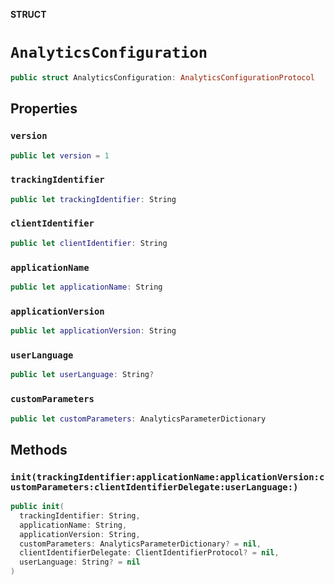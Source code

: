 **STRUCT**

# `AnalyticsConfiguration`

```swift
public struct AnalyticsConfiguration: AnalyticsConfigurationProtocol
```

## Properties
### `version`

```swift
public let version = 1
```

### `trackingIdentifier`

```swift
public let trackingIdentifier: String
```

### `clientIdentifier`

```swift
public let clientIdentifier: String
```

### `applicationName`

```swift
public let applicationName: String
```

### `applicationVersion`

```swift
public let applicationVersion: String
```

### `userLanguage`

```swift
public let userLanguage: String?
```

### `customParameters`

```swift
public let customParameters: AnalyticsParameterDictionary
```

## Methods
### `init(trackingIdentifier:applicationName:applicationVersion:customParameters:clientIdentifierDelegate:userLanguage:)`

```swift
public init(
  trackingIdentifier: String,
  applicationName: String,
  applicationVersion: String,
  customParameters: AnalyticsParameterDictionary? = nil,
  clientIdentifierDelegate: ClientIdentifierProtocol? = nil,
  userLanguage: String? = nil
)
```
